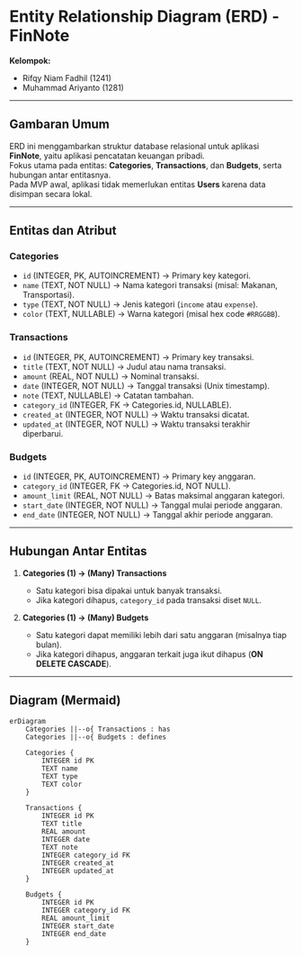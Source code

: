 # Entity Relationship Diagram (ERD) - FinNote 
**Kelompok:**  
- Rifqy Niam Fadhil (1241)  
- Muhammad Ariyanto (1281) 

---

## Gambaran Umum
ERD ini menggambarkan struktur database relasional untuk aplikasi **FinNote**, yaitu aplikasi pencatatan keuangan pribadi.  
Fokus utama pada entitas: **Categories**, **Transactions**, dan **Budgets**, serta hubungan antar entitasnya.  
Pada MVP awal, aplikasi tidak memerlukan entitas **Users** karena data disimpan secara lokal.  

---

## Entitas dan Atribut

### Categories
- `id` (INTEGER, PK, AUTOINCREMENT) → Primary key kategori.  
- `name` (TEXT, NOT NULL) → Nama kategori transaksi (misal: Makanan, Transportasi).  
- `type` (TEXT, NOT NULL) → Jenis kategori (`income` atau `expense`).  
- `color` (TEXT, NULLABLE) → Warna kategori (misal hex code `#RRGGBB`).  

### Transactions
- `id` (INTEGER, PK, AUTOINCREMENT) → Primary key transaksi.  
- `title` (TEXT, NOT NULL) → Judul atau nama transaksi.  
- `amount` (REAL, NOT NULL) → Nominal transaksi.  
- `date` (INTEGER, NOT NULL) → Tanggal transaksi (Unix timestamp).  
- `note` (TEXT, NULLABLE) → Catatan tambahan.  
- `category_id` (INTEGER, FK → Categories.id, NULLABLE).  
- `created_at` (INTEGER, NOT NULL) → Waktu transaksi dicatat.  
- `updated_at` (INTEGER, NOT NULL) → Waktu transaksi terakhir diperbarui.  

### Budgets
- `id` (INTEGER, PK, AUTOINCREMENT) → Primary key anggaran.  
- `category_id` (INTEGER, FK → Categories.id, NOT NULL).  
- `amount_limit` (REAL, NOT NULL) → Batas maksimal anggaran kategori.  
- `start_date` (INTEGER, NOT NULL) → Tanggal mulai periode anggaran.  
- `end_date` (INTEGER, NOT NULL) → Tanggal akhir periode anggaran.  

---

## Hubungan Antar Entitas
1. **Categories (1) → (Many) Transactions**  
   - Satu kategori bisa dipakai untuk banyak transaksi.  
   - Jika kategori dihapus, `category_id` pada transaksi diset `NULL`.  

2. **Categories (1) → (Many) Budgets**  
   - Satu kategori dapat memiliki lebih dari satu anggaran (misalnya tiap bulan).  
   - Jika kategori dihapus, anggaran terkait juga ikut dihapus (**ON DELETE CASCADE**).  

---

## Diagram (Mermaid)

```mermaid
erDiagram
    Categories ||--o{ Transactions : has
    Categories ||--o{ Budgets : defines

    Categories {
        INTEGER id PK
        TEXT name
        TEXT type
        TEXT color
    }

    Transactions {
        INTEGER id PK
        TEXT title
        REAL amount
        INTEGER date
        TEXT note
        INTEGER category_id FK
        INTEGER created_at
        INTEGER updated_at
    }

    Budgets {
        INTEGER id PK
        INTEGER category_id FK
        REAL amount_limit
        INTEGER start_date
        INTEGER end_date
    }
